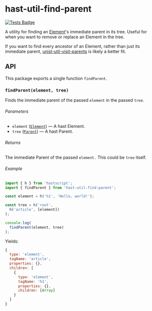 # hast-util-find-parent

[![Tests Badge][test-badge]][test]

A utility for finding an [Element][hast-element]'s immediate parent in its tree. Useful for when you want to remove or replace an Element in the tree.

If you want to find every ancestor of an Element, rather than just its immediate parent, [unist-util-visit-parents][unist-util-visit-parents] is likely a better fit.

## API

This package exports a single function `findParent`.

### `findParent(element, tree)`

Finds the immediate parent of the passed `element` in the passed `tree`.

###### Parameters

* `element` ([`Element`][element])
  — A hast Element.
* `tree` ([`Parent`][parent])
  — A hast Parent.

###### Returns

The immediate Parent of the passed `element.` This could be `tree` itself.

###### Example

```js
import { h } from 'hastscript';
import { findParent } from 'hast-util-find-parent';

const element = h('h1', 'Hello, world!');

const tree = h('root',
  h('article', [element])
);

console.log(
  findParent(element, tree)
);
```

Yields:

```js
{
  type: 'element',
  tagName: 'article',
  properties: {},
  children: [
    {
      type: 'element',
      tagName: 'h1',
      properties: {},
      children: [Array]
    }
  ]
}
```

[test]: https://github.com/chrisnewtn/hast-util-find-parent/actions/workflows/test.yml
[test-badge]: https://github.com/chrisnewtn/hast-util-find-parent/actions/workflows/test.yml/badge.svg

[hast-element]: https://github.com/syntax-tree/hast#element
[unist-util-visit-parents]: https://github.com/syntax-tree/unist-util-visit-parents
[parent]: https://github.com/syntax-tree/hast?tab=readme-ov-file#parent
[element]: https://github.com/syntax-tree/hast?tab=readme-ov-file#element

